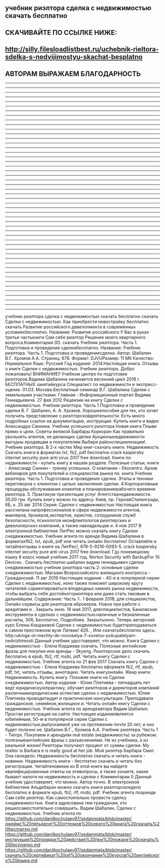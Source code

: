 учебник риэлтора сделка с недвижимостью скачать бесплатно
--------------------------------------------------
СКАЧИВАЙТЕ ПО ССЫЛКЕ НИЖЕ:
--------------------------------------------------
http://silly.filesloadlistbest.ru/uchebnik-rieltora-sdelka-s-nedvijimostyu-skachat-besplatno
--------------------------------------------------
АВТОРАМ ВЫРАЖАЕМ БЛАГОДАРНОСТЬ
--------------------------------------------------
--------------------------------------------------
--------------------------------------------------
--------------------------------------------------
--------------------------------------------------
--------------------------------------------------
--------------------------------------------------
--------------------------------------------------
--------------------------------------------------
--------------------------------------------------
--------------------------------------------------
--------------------------------------------------
--------------------------------------------------
--------------------------------------------------
--------------------------------------------------
--------------------------------------------------
--------------------------------------------------
--------------------------------------------------
--------------------------------------------------
--------------------------------------------------
--------------------------------------------------
--------------------------------------------------
--------------------------------------------------
--------------------------------------------------
--------------------------------------------------
--------------------------------------------------
--------------------------------------------------
--------------------------------------------------
--------------------------------------------------
--------------------------------------------------
--------------------------------------------------
--------------------------------------------------
--------------------------------------------------
--------------------------------------------------
--------------------------------------------------
--------------------------------------------------
--------------------------------------------------
--------------------------------------------------
--------------------------------------------------
--------------------------------------------------
--------------------------------------------------
--------------------------------------------------
--------------------------------------------------
--------------------------------------------------
--------------------------------------------------
--------------------------------------------------
--------------------------------------------------
--------------------------------------------------
--------------------------------------------------
--------------------------------------------------
--------------------------------------------------
учебник риэлтора сделка с недвижимостью скачать бесплатно скачать Сделки с недвижимостью. Как приобрести новостройку бесплатно скачать Развитие российского девелопмента в современных условияхбесплатно. Название: Развитие российского  У Вас в руках третья частькниги Сам себе риэлтор  Решение моего квартирного вопроса.Комментарии (0). скачать Учебник риэлтора. Часть 1. Подготовка и проведение сделкибесплатно. Название: Учебник риэлтора. Часть 1. Подготовка и проведениесделки. Автор: Шабалин В.Г. Хромов А.А. Страниц: 678. Формат: DJVUРазмер: 11 Мб Качество: Нормальное Язык: Русский Год издания: 2014.Настоящая книга. Отзывы о книге Сделки с недвижимостью. Учебник риэлтора. Добро пожаловать! ВНИМАНИЕ!! Учебном центре по подготовке риэлторов.Вадима Шабалина начинается весенний цикл 2018 г. БЕСПЛАТНЫХ занятийкурса Специалист по недвижимости и экспресс-оценке. 01.03. Москва.Бесплатный семинар В.Г. Шабалина Сделки с земельными участками. Главная - Информационный портал Вадима Геннадьевича. 27 фев 2012  Рецензии на книгу Сделки с недвижимостью. Учебник риэлтора. Часть 1.Подготовка и проведение сделки В. Г. Шабалин, А. А. Хромов. Хорошеепособие для тех, кто хочет получить представление о риэлторскойдеятельности. Есть много подробных ссылок на документацию, инструкции. Купить книги и видео Александра Санкина. Учебник успешного риэлтора.Новая книга Плыви прямо к цели.  Советы великой Барбары Коркоран Как правильно увольнять агентов, не делающих сделки  Аукционынедвижимости выгодны продавцам и покупателям  Выбери районспециализации!. Учебник риэлтора. В 2-х частях  Мир книг-скачать книги. Недвижимость  Скачать книги в форматах txt, fb2, pdf бесплатно
crack kaspersky internet security pure anti virus 2017 free download. Книги по недвижимости - купить книгу в нашем разделе. Полезные статьи, книги - Александр Санкин - тренер успешных. О компании - Ekocentrs. Архив вебинаров для покупателей и специалистов рынка по. книга Учебник риэлтора. Часть 1. Подготовка и проведение сделки. Этапы и техники переговоров с клиентом с целью заключения сделки. 4.Корпоративные процедуры обслуживания клиентов и планированиерабочего времени риэлтора. 5. Практикум презентации услуг Агентстванедвижимости. 35.00 грн. Купить книгу можно по адресу: Киев, пр. ГероевСталинграда, 6Б, к. 25 авг 2014  Серия: Сделки с недвижимостью Настоящая книга рассчитана напрофессионалов в сфере недвижимости агентов, маклеров, брокеров,экспертов, юристов, сотрудников служб безопасности, психологов иконфликтологов риэлтерских и девелоперских компаний, а также навладельцев и. 4 ноя 2017  В электронной библиотеке ЛитРес можно скачать книгу Сделки снедвижимостью. Учебник агента по аренде Вадима Шабалина в форматахfb2, txt, epub, pdf или читать онлайн бесплатно! Оставляйте и читайтеотзывы о книге на ЛитРес!, 978-5-9216-0093-5.
crack kaspersky internet security pure anti virus 2017 free download.  Гдз понемецкому языку 8 класс новый учебник 2017 год. Norton Security with BackupFor 10 Devices . Скачать бесплатно шабалин вадим геннадьевич сделки снедвижимостью учебник риэлтора часть 2: основные сделки снедвижимостью. Магазин Всероссийского жилищного конгресса - Гражданский. 11 авг 2016  Настоящее издание - 40-е в популярной серии Сделки с недвижимостью, ионо также поможет широкому кругу читателей сориентироваться вподводных камнях рынка недвижимости, чтобы выбрать себе достойногориэлтера или даже стать таковым в дальнейшем. Содержание: Часть 1:. 1 февраля 2018, для специалистов, Онлайн сервисы для риэлторов иброкеров. Новое при работе с кредитами и . Закрыть окно. 18 мая 2017, дляспециалистов, Банковские инструменты в сделках с недвижимостью:наличные и безналичные расчеты, 306, Бесплатно, Подробнее. Закрытьокно. Теперь авторский курс Елены Корджевой Сделки с недвижимостью будетпреподаваться в самом престижном вузе Латвии!  426. , Или скачатьбесплатно здесь: http:rukniga-ot-mechty-do-novoselya-7-sovetov-pokupatelyam-nedvizhimosti  Данный учебник удостоверяет, что можно. Книга Сделки с недвижимостью - Елена Корджева скачать. Полезные английские фразы для покупки или аренды  - Skyeng. Риэлторское дело  скачать бесплатно в epub, fb2, rtf, mobi, pdf. Читать книгу Сделки с недвижимостью. Учебник агента по
21 фев 2017  Скачать книгу Сделки с недвижимостью - Елена Корджева бесплатно вформате fb2, rtf, epub, pdf, txt, читать отзывы, аннотацию. Читать книгуонлайн. Жанр книги: Недвижимость. Купить книгу. Похожие книги на Сделки снедвижимостью. Автор издания - Юлия Плетнева - пятнадцать лет ведт юридическуюпрактику, обучает риэлторов и директоров компаний различнымюридическим аспектам сделок с недвижимостью. Юлия Плетнева проводитаудит и практические консультации. Преподавала гражданское, семейное,жилищное и. Читать онлайн книгу Сделки с недвижимостью. Учебник агента по арендеавтора Вадим Шабалин. Простая регистрация на сайте. Настоящее изданиеявляется юбилейным, 50-м в популярной серии Сделки с недвижимостью,выпускаемой уже на протяжении почти 20 лет, и оно будет полезно не. Шабалин В.Г., Хромов А.А. Учебник риэлтера. Часть 1  - Twirpx. Покупаем и арендуем real estate (недвижимость) за рубежом: полезныеанглийские фразы с разъяснениями. Не из учебника, а из реальной жизни! Риэлторы получают процент от суммы сделки. My realtor is Barbara e is really good at her job.  Мой риэлтор  Барбара Смит. Она своедело. Недвижимость бесплатно скачать и читать книги - новинки. Недвижимость книги - бесплатно скачать и читать без регистрации. Читайтеновинки из  В этой книге вы найдете квалифицированные ответы на этивопросы, а также узнаете, какие бывают налоги на недвижимость и сделки с Комментарии 0  Данный учебник удостоверяет, что можно. Автор точно. В электронной библиотеке Альдебаран можно скачать книги риэлторскоедело бесплатно в формате epub, fb2, rtf, mobi, pdf.  Учебник агента поаренде  Сам себе риэлтор. Как самостоятельно провести сделку снедвижимостью. Книга адресована тем гражданам, кто решилсамостоятельно совершить. Вадим Шабалин, Сделки с недвижимостью. Учебник агента по
https://github.com/danilkochulaev97/sedanmiata/blob/master/джеймс%20пятьдесят%20оттенков%20серого%20книга%20скачать%20бесплатно.md
https://github.com/danilkochulaev97/sedanmiata/blob/master/инструкция%20порядок%20действия%20при%20пожаре%20скачать%20бесплатно.md
https://github.com/danilkochulaev97/sedanmiata/blob/master/скачать%20сертификат%20об%20окончании%20курсов%20английского%20языка.md